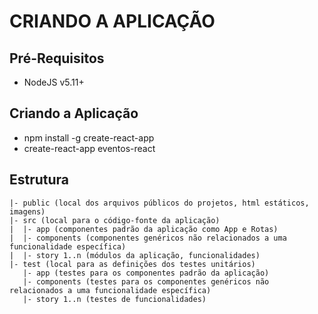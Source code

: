 # CRIANDO A APLICAÇÃO

## Pré-Requisitos

* NodeJS v5.11+

## Criando a Aplicação

* npm install -g create-react-app
* create-react-app eventos-react

## Estrutura

```
|- public (local dos arquivos públicos do projetos, html estáticos, imagens)
|- src (local para o código-fonte da aplicação)
|  |- app (componentes padrão da aplicação como App e Rotas) 
|  |- components (componentes genéricos não relacionados a uma funcionalidade específica)
|  |- story 1..n (módulos da aplicação, funcionalidades)
|- test (local para as definições dos testes unitários)
   |- app (testes para os componentes padrão da aplicação)
   |- components (testes para os componentes genéricos não relacionados a uma funcionalidade específica)
   |- story 1..n (testes de funcionalidades)
```